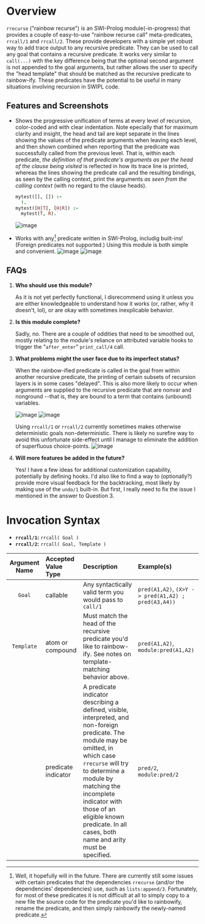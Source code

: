 # Overview

`rrecurse` ("rainbow recurse") is an SWI-Prolog module(-in-progress) that provides a couple of easy-to-use "rainbow recurse call" meta-predicates, `rrcall/1` and `rrcall/2`. These provide developers with a simple yet robust way to add trace output to any recursive predicate. They can be used to call any goal that contains a recursive predicate. It works very similar to `call(...)` with the key difference being that the optional second argument is not appended to the goal arguments, but rather allows the user to specify the "head template" that should be matched as the recursive predicate to rainbow-ify. These predicates have the potential to be useful in many situations involving recursion in SWIPL code.

## Features and Screenshots

* Shows the progressive unification of terms at every level of recursion, color-coded and with clear indentation. Note epecially that for maximum clarity and insight, the head and tail are kept separate in the lines showing the values of the predicate arguments when leaving each level, and then shown combined when reporting that the predicate was successfully called from the previous level. That is, within each predicate, *the definition of that predicate's arguments as per the head of the clause being visited* is reflected in how its trace line is printed, whereas the lines showing the predicate call and the resulting bindings, as seen by the calling context, print the arguments *as seen from the calling context* (with no regard to the clause heads).

  ```prolog
  mytest([], []) :-
    !.
  mytest([H|T], [H|R]) :-
    mytest(T, R).`
  ```
  ![image](https://user-images.githubusercontent.com/4154751/156992183-9adc5ef8-8e21-40b0-8379-680eb560925a.png)

* Works with any[^1] predicate written in SWI-Prolog, includig built-ins! (Foreign predicates not supported.) Using this module is both simple and convenient.
  ![image](https://user-images.githubusercontent.com/4154751/156995634-23deac98-7251-4672-a3b2-116ddff589b5.png)
  ![image](https://user-images.githubusercontent.com/4154751/157102354-6bd2d908-621e-4166-9d3f-00ec5144fe35.png)



[^1]:
    Well, it hopefully will in the future. There are currently still some issues with certain predicates that the dependencies `rrecurse` (and/or the dependencies' dependencies) use, such as `lists:append/3`. Fortunately, for most of these predicates it is not difficult at all to simply copy to a new file the source code for the predicate you'd like to rainbowify, rename the predicate, and then simply rainbowify the newly-named predicate.

## FAQs

1. **Who should use this module?** 

   As it is not yet perfectly functional, I disrecommend using it unless you are either knowledgeable to understand how it works (or, rather, why it doesn't, lol), or are okay with sometimes inexplicable behavior.

3. **Is this module complete?** 

    Sadly, no. There are a couple of oddities that need to be smoothed out, mostly relating to the module's reliance on attributed variable hooks to trigger the "`after_enter`" `print_call/4` call.

6. **What problems might the user face due to its imperfect status?**

    When the rainbow-ified predicate is called in the goal from within another recursive predicate, the printing of certain subsets of recursion layers is in some cases "delayed". This is also more likely to occur when arguments are supplied to the recursive predicate that are nonvar and nonground --that is, they are bound to a term that contains (unbound) variables.
    
    ![image](https://user-images.githubusercontent.com/4154751/156991736-4b02c71c-cddd-4fe4-9b3a-1bbbb7b0596a.png)
    ![image](https://user-images.githubusercontent.com/4154751/157104421-6d914eda-f9e9-4c5d-b189-0bf70e05d0a1.png)
    
    Using `rrcall/1` or `rrcall/2` currently sometimes makes otherwise deterministic goals non-deterministic. There is likely no surefire way to avoid this unfortunate side-effect until I manage to eliminate the addition of superfluous choice-points.
      ![image](https://user-images.githubusercontent.com/4154751/157105824-45a89757-fdce-46e2-9742-8ae25697a6af.png)
    
8. **Will more features be added in the future?**
    
    Yes! I have a few ideas for additional customization capability, potentially by defining hooks. I'd also like to find a way to (optionally?) provide more visual feedback for the backtracking, most likely by making use of the `undo/1` built-in. But first, I really need to fix the issue I mentioned in the answer to Question 3.


# Invocation Syntax
* **`rrcall/1`:** `rrcall( Goal )`
* **`rrcall/2`:** `rrcall( Goal, Template )`

| Argument Name | Accepted Value Type | Description | Example(s) |
| :-----------: | :------------------ | :---------- | :--------- |
| `Goal`        | callable            | Any syntactically valid term you would pass to `call/1` | `pred(A1,A2)`, `(X>Y -> pred(A1,A2) ; pred(A3,A4))` |
| `Template`    | atom or compound    | Must match the head of the recursive predicate you'd like to rainbow-ify. See notes on template-matching behavior above. | `pred(A1,A2)`, `module:pred(A1,A2)`|
|               | predicate indicator | A predicate indicator describing a defined, visible, interpreted, and non-foreign predicate. The module may be omitted, in which case `rrecurse` will try to determine a module by matching the incomplete indicator with those of an eligible known predicate. In all cases, both name and arity must be specified. | `pred/2`, `module:pred/2` |

